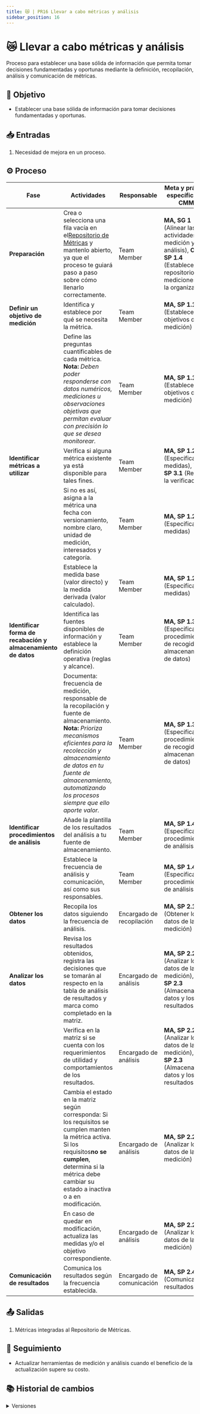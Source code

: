 ```yaml
---
title: 😿 | PR16 Llevar a cabo métricas y análisis
sidebar_position: 16
---
```

# 😿 Llevar a cabo métricas y análisis

Proceso para establecer una base sólida de información que permita tomar decisiones fundamentadas y oportunas mediante la definición, recopilación, análisis y comunicación de métricas.

## 🎯 Objetivo

- Establecer una base sólida de información para tomar decisiones fundamentadas y oportunas.

## 📥 Entradas

1. Necesidad de mejora en un proceso.

## ⚙️ Proceso


| **Fase**                                                       | **Actividades**                                                                                                                                                                                                                                                                          | **Responsable**            | **Meta y práctica específica del CMMI**                                                                                                      |
| -------------------------------------------------------------- | ---------------------------------------------------------------------------------------------------------------------------------------------------------------------------------------------------------------------------------------------------------------------------------------- | -------------------------- | ---------------------------------------------------------------------------------------------------------------------------------------------- |
| **Preparación**                                               | Crea o selecciona una fila vacía en el[Repositorio de Métricas](https://docs.google.com/spreadsheets/d/1XDG_ke056cm2wpmGG72bZ9amSe92V6GOusNDnodMi0U/edit) y mantenlo abierto, ya que el proceso te guiará paso a paso sobre cómo llenarlo correctamente.                             | Team Member                | **MA, SG 1** (Alinear las actividades de medición y análisis), **OPD, SP 1.4** (Establecer el repositorio de mediciones de la organización) |
| **Definir un objetivo de medición**                           | Identifica y establece por qué se necesita la métrica.                                                                                                                                                                                                                                 | Team Member                | **MA, SP 1.1** (Establecer los objetivos de medición)                                                                                         |
|                                                                | Define las preguntas cuantificables de cada métrica.<br/> **Nota:** _Deben poder responderse con datos numéricos, mediciones u observaciones objetivas que permitan evaluar con precisión lo que se desea monitorear._                                                                | Team Member                | **MA, SP 1.1** (Establecer los objetivos de medición)                                                                                         |
| **Identificar métricas a utilizar**                           | Verifica si alguna métrica existente ya está disponible para tales fines.                                                                                                                                                                                                              | Team Member                | **MA, SP 1.2** (Especificar las medidas), **VER SP 3.1** (Realizar la verificación)                                                                                                      |
|                                                                | Si no es así, asigna a la métrica una fecha con versionamiento, nombre claro, unidad de medición, interesados y categoría.                                                                                                                                                           | Team Member                | **MA, SP 1.2** (Especificar las medidas)                                                                                                       |
|                                                                | Establece la medida base (valor directo) y la medida derivada (valor calculado).                                                                                                                                                                                                         | Team Member                | **MA, SP 1.2** (Especificar las medidas)                                                                                                       |
| **Identificar forma de recabación y almacenamiento de datos** | Identifica las fuentes disponibles de información y establece la definición operativa (reglas y alcance).                                                                                                                                                                              | Team Member                | **MA, SP 1.3** (Especificar los procedimientos de recogida y almacenamiento de datos)                                                          |
|                                                                | Documenta: frecuencia de medición, responsable de la recopilación y fuente de almacenamiento.<br/> **Nota:** _Prioriza mecanismos eficientes para la recolección y almacenamiento de datos en tu fuente de almacenamiento, automatizando los procesos siempre que ello aporte valor._ | Team Member                | **MA, SP 1.3** (Especificar los procedimientos de recogida y almacenamiento de datos)                                                          |
| **Identificar procedimientos de análisis**                    | Añade la plantilla de los resultados del análisis a tu fuente de almacenamiento.                                                                                                                                                                                                       | Team Member                | **MA, SP 1.4** (Especificar los procedimientos de análisis)                                                                                   |
|                                                                | Establece la frecuencia de análisis y comunicación, así como sus responsables.                                                                                                                                                                                                        | Team Member                | **MA, SP 1.4** (Especificar los procedimientos de análisis)                                                                                   |
| **Obtener los datos**                                          | Recopila los datos siguiendo la frecuencia de análisis.                                                                                                                                                                                                                                 | Encargado de recopilación | **MA, SP 2.1** (Obtener los datos de la medición)                                                                                             |
| **Analizar los datos**                                         | Revisa los resultados obtenidos, registra las decisiones que se tomarán al respecto en la tabla de análisis de resultados y marca como completado en la matriz.                                                                                                                        | Encargado de análisis     | **MA, SP 2.2** (Analizar los datos de la medición), **MA, SP 2.3** (Almacenar los datos y los resultados)                                     |
|                                                                | Verifica en la matriz si se cuenta con los requerimientos de utilidad y comportamientos de los resultados.                                                                                                                                                                               | Encargado de análisis     | **MA, SP 2.2** (Analizar los datos de la medición), **MA, SP 2.3** (Almacenar los datos y los resultados)                                     |
|                                                                | Cambia el estado en la matriz según corresponda: Si los requisitos se cumplen manten la métrica activa. Si los requisitos**no se cumplen**, determina si la métrica debe cambiar su estado a inactiva o a en modificación.                                                           | Encargado de análisis     | **MA, SP 2.2** (Analizar los datos de la medición)                                                                                            |
|                                                                | En caso de quedar en modificación, actualiza las medidas y/o el objetivo correspondiente.                                                                                                                                                                                               | Encargado de análisis     | **MA, SP 2.2** (Analizar los datos de la medición)                                                                                            |
| **Comunicación de resultados**                                | Comunica los resultados según la frecuencia establecida.                                                                                                                                                                                                                                | Encargado de comunicación | **MA, SP 2.4** (Comunicar los resultados)                                                                                                      |

## 📤 Salidas

1. Métricas integradas al Repositorio de Métricas.

## 🔄 Seguimiento

- Actualizar herramientas de medición y análisis cuando el beneficio de la actualización supere su costo.

## 📚 Historial de cambios

<details>
  <summary>Versiones</summary>
| **Versión** | **Descripción**                                         | **Fecha**   | **Colaborador**                                                                                       |
|-------------|---------------------------------------------------------|-------------|-----------------------------------------------------------------------------------------------------|
| **1.0.0**   | Definición inicial del proceso                           | 02/04/2025  | Rommel Toledo C., Daniel Queijeiro, Paola Garrido, Rodrigo Benítez, Emiliano Valdivia, Emiliano Gómez |
| **1.1.0**   | Modificación de estilo y renombrado de las prácticas    | 03/04/2025  | Rommel Toledo C.                                                                                      |
| **1.2.0**   | Refactorización del documento                            | 18/04/2025  | Diego Fuentes                                                                                        |
| **1.3.0**   | Inclusión de paso para llenar columna de interesados    | 22/04/2025  | Emiliano Valdivia                                                                                     |
| **1.4.0**   | Corrección ortográfica y adición de fecha de creación   | 25/04/2025  | Emiliano Valdivia                                                                                     |
| **1.5.0**   | Mejora en legibilidad y adición de sección de análisis  | 13/05/2025  | Paola María Garrido, Rommel Toledo                                                                   |
| **1.5.1**   | Correcciones de VER 3.1          | 26/05/2025  | Daniel Contreras Chávez, Miguel Angel Uribe   |

</details>
